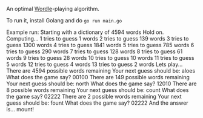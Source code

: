 An optimal [Wordle](https://www.powerlanguage.co.uk/wordle/)-playing algorithm.

To run it, install Golang and do `go run main.go`

Example run:
    Starting with a dictionary of 4594 words
    Hold on. Computing...
      1 tries to guess    1 words
      2 tries to guess  139 words
      3 tries to guess 1300 words
      4 tries to guess 1841 words
      5 tries to guess  785 words
      6 tries to guess  290 words
      7 tries to guess  128 words
      8 tries to guess   61 words
      9 tries to guess   28 words
      10 tries to guess   10 words
      11 tries to guess    5 words
      12 tries to guess    4 words
      13 tries to guess    2 words
    Lets play...
    There are 4594 possible words remaining
    Your next guess should be: aloes
    What does the game say? 00100
    There are 149 possible words remaining
    Your next guess should be: north
    What does the game say? 12010
    There are 8 possible words remaining
    Your next guess should be: count
    What does the game say? 02222
    There are 2 possible words remaining
    Your next guess should be: fount
    What does the game say? 02222
    And the answer is... mount!
